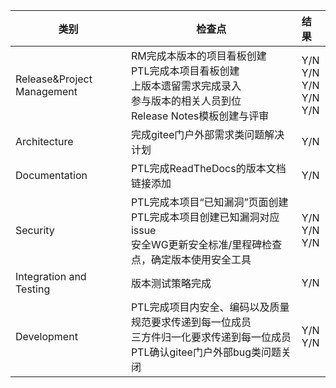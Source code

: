 | 类别                       | 检查点                                                       | 结果                            |
| -------------------------- | ------------------------------------------------------------ | :------------------------------ |
| Release&Project Management | RM完成本版本的项目看板创建<br>PTL完成本项目看板创建<br>上版本遗留需求完成录入<br>参与版本的相关人员到位<br>Release Notes模板创建与评审 | Y/N<br>Y/N<br>Y/N<br>Y/N<br>Y/N |
| Architecture               | 完成gitee门户外部需求类问题解决计划                          | Y/N                             |
| Documentation              | PTL完成ReadTheDocs的版本文档链接添加                         | Y/N                             |
| Security                   | PTL完成本项目“已知漏洞”页面创建<br>PTL完成本项目创建已知漏洞对应issue<br>安全WG更新安全标准/里程碑检查点，确定版本使用安全工具 | Y/N<br>Y/N<br>Y/N               |
| Integration and Testing    | 版本测试策略完成                                             | Y/N                             |
| Development                | PTL完成项目内安全、编码以及质量规范要求传递到每一位成员<br>三方件归一化要求传递到每一位成员<br>PTL确认gitee门户外部bug类问题关闭 | Y/N<br>Y/N                      |

